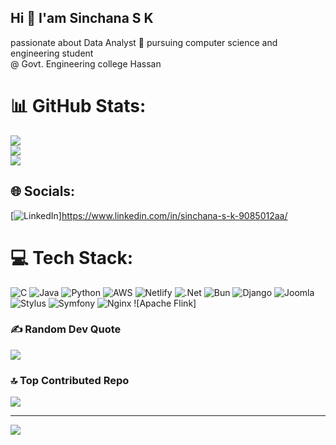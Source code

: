 ##  Hi 👋 I'am Sinchana S K 
    
passionate about Data Analyst 💫
pursuing  computer  science  and engineering student  <br>@ Govt. Engineering college  Hassan


# 📊 GitHub Stats:
![](https://github-readme-stats.vercel.app/api?username=Sinchana9632&theme=jolly&hide_border=true&include_all_commits=true&count_private=false)<br/>
![](https://github-readme-streak-stats.herokuapp.com/?user=Sinchana9632&theme=jolly&hide_border=true)<br/>
![](https://github-readme-stats.vercel.app/api/top-langs/?username=Sinchana9632&theme=jolly&hide_border=true&include_all_commits=true&count_private=false&layout=compact)


## 🌐 Socials:
[![LinkedIn](https://img.shields.io/badge/LinkedIn-%230077B5.svg?logo=linkedin&logoColor=white)]https://www.linkedin.com/in/sinchana-s-k-9085012aa/
# 💻 Tech Stack:
![C](https://img.shields.io/badge/c-%2300599C.svg?style=flat&logo=c&logoColor=white) ![Java](https://img.shields.io/badge/java-%23ED8B00.svg?style=flat&logo=openjdk&logoColor=white) ![Python](https://img.shields.io/badge/python-3670A0?style=flat&logo=python&logoColor=ffdd54) ![AWS](https://img.shields.io/badge/AWS-%23FF9900.svg?style=flat&logo=amazon-aws&logoColor=white)  ![Netlify](https://img.shields.io/badge/netlify-%23000000.svg?style=flat&logo=netlify&logoColor=#00C7B7) ![.Net](https://img.shields.io/badge/.NET-5C2D91?style=flat&logo=.net&logoColor=white) ![Bun](https://img.shields.io/badge/Bun-%23000000.svg?style=flat&logo=bun&logoColor=white) ![Django](https://img.shields.io/badge/django-%23092E20.svg?style=flat&logo=django&logoColor=white) ![Joomla](https://img.shields.io/badge/joomla-%235091CD.svg?style=flat&logo=joomla&logoColor=white) ![Stylus](https://img.shields.io/badge/stylus-%23ff6347.svg?style=flat&logo=stylus&logoColor=white) ![Symfony](https://img.shields.io/badge/symfony-%23000000.svg?style=flat&logo=symfony&logoColor=white) ![Nginx](https://img.shields.io/badge/nginx-%23009639.svg?style=flat&logo=nginx&logoColor=white) ![Apache Flink]


### ✍️ Random Dev Quote
![](https://quotes-github-readme.vercel.app/api?type=horizontal&theme=radical)

### 🔝 Top Contributed Repo
![](https://github-contributor-stats.vercel.app/api?username=Sinchana9632&limit=5&theme=dark&combine_all_yearly_contributions=true)

---
[![](https://visitcount.itsvg.in/api?id=Sinchana9632&icon=0&color=0)](https://visitcount.itsvg.in)

